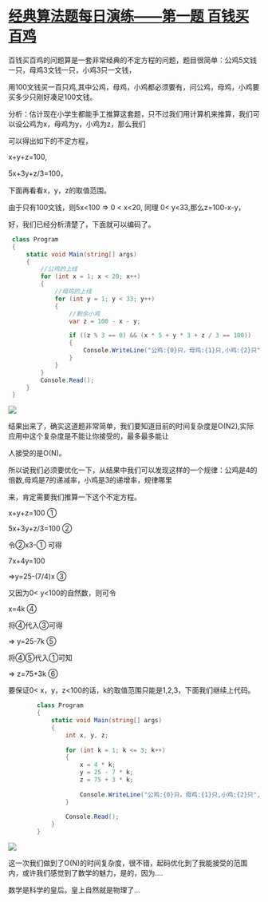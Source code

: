 # [经典算法题每日演练——第一题 百钱买百鸡][0]

百钱买百鸡的问题算是一套非常经典的不定方程的问题，题目很简单：公鸡5文钱一只，母鸡3文钱一只，小鸡3只一文钱，

用100文钱买一百只鸡,其中公鸡，母鸡，小鸡都必须要有，问公鸡，母鸡，小鸡要买多少只刚好凑足100文钱。

分析：估计现在小学生都能手工推算这套题，只不过我们用计算机来推算，我们可以设公鸡为x，母鸡为y，小鸡为z，那么我们

可以得出如下的不定方程，

x+y+z=100,

5x+3y+z/3=100，

下面再看看x，y，z的取值范围。

由于只有100文钱，则5x<100 => 0 < x<20, 同理 0< y<33,那么z=100-x-y，

好，我们已经分析清楚了，下面就可以编码了。

```csharp
 class Program
 {
     static void Main(string[] args)
     {
         //公鸡的上线
         for (int x = 1; x < 20; x++)
         {
             //母鸡的上线
             for (int y = 1; y < 33; y++)
             {
                 //剩余小鸡
                 var z = 100 - x - y;

                 if ((z % 3 == 0) && (x * 5 + y * 3 + z / 3 == 100))
                 {
                     Console.WriteLine("公鸡:{0}只，母鸡:{1}只,小鸡:{2}只", x, y, z);
                 }
             }
         }
         Console.Read();
     }
 }
```


![][1]

结果出来了，确实这道题非常简单，我们要知道目前的时间复杂度是O(N2),实际应用中这个复杂度是不能让你接受的，最多最多能让

人接受的是O(N)。

所以说我们必须要优化一下，从结果中我们可以发现这样的一个规律：公鸡是4的倍数,母鸡是7的递减率，小鸡是3的递增率，规律哪里

来，肯定需要我们推算一下这个不定方程。

x+y+z=100 ①

5x+3y+z/3=100 ②

令②x3-① 可得

7x+4y=100

=>y=25-(7/4)x ③

又因为0< y<100的自然数，则可令

x=4k ④

将④代入③可得

=> y=25-7k ⑤

将④⑤代入①可知

=> z=75+3k ⑥

要保证0< x，y，z<100的话，k的取值范围只能是1,2,3，下面我们继续上代码。
```csharp
        class Program
        {
            static void Main(string[] args)
            {
                int x, y, z;
    
                for (int k = 1; k <= 3; k++)
                {
                    x = 4 * k;
                    y = 25 - 7 * k;
                    z = 75 + 3 * k;
    
                    Console.WriteLine("公鸡:{0}只，母鸡:{1}只,小鸡:{2}只", x, y, z);
                }
    
                Console.Read();
            }
        }
```

![][2]

这一次我们做到了O(N)的时间复杂度，很不错，起码优化到了我能接受的范围内，或许我们感觉到了数学的魅力，是的，因为....

数学是科学的皇后。皇上自然就是物理了...

[0]: http://www.cnblogs.com/huangxincheng/archive/2012/08/05/2624156.html
[1]: ./img/2012080519474162.png
[2]: ./img/2012080520124319.png
